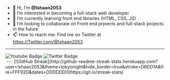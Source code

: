 - 👋 Hi, I’m <strong>@Ishaan2053</strong>
- 👀 I’m interested in becoming a full-stack web developer
- 🌱 I’m currently learning front end libraries (HTML, CSS, JS)
- 💞️ I’m looking to collaborate on Front end prjoects and full-stack projects in the future.
- 📫 How to reach me: Find me on Twitter at https://Twitter.com/@Ishaan2053
--- 
<div id="badges>
  <img src="https://img.shields.io/badge/LinkedIn-blue?style=for-the-badge&logo=linkedin&logoColor=white" alt="LinkedIn Badge"/>
  <img src="https://img.shields.io/badge/YouTube-red?style=for-the-badge&logo=youtube&logoColor=white" alt="Youtube Badge"/>
  <img src="https://img.shields.io/badge/Twitter-blue?style=for-the-badge&logo=twitter&logoColor=white" alt="Twitter Badge"/>
  </div>
<img src="https://komarev.com/ghpvc/?username=Ishaan2053&style=flat-square&color=blue" alt=""/>
---
[![GitHub Streak](http://github-readme-streak-stats.herokuapp.com?user=Ishaan2053&theme=tokyonight&hide_border=true&stroke=D6DD1A&fire=FFF92D&dates=DDDDDD)](https://git.io/streak-stats)
